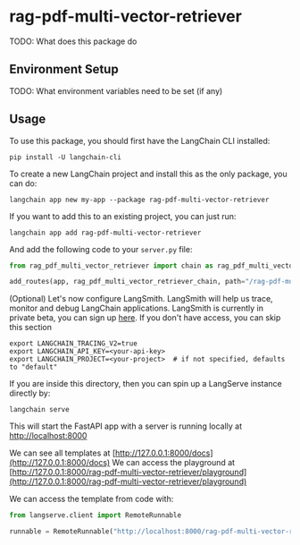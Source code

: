 # rag-pdf-multi-vector-retriever

TODO: What does this package do

## Environment Setup

TODO: What environment variables need to be set (if any)

## Usage

To use this package, you should first have the LangChain CLI installed:

```shell
pip install -U langchain-cli
```

To create a new LangChain project and install this as the only package, you can do:

```shell
langchain app new my-app --package rag-pdf-multi-vector-retriever
```

If you want to add this to an existing project, you can just run:

```shell
langchain app add rag-pdf-multi-vector-retriever
```

And add the following code to your `server.py` file:
```python
from rag_pdf_multi_vector_retriever import chain as rag_pdf_multi_vector_retriever_chain

add_routes(app, rag_pdf_multi_vector_retriever_chain, path="/rag-pdf-multi-vector-retriever")
```

(Optional) Let's now configure LangSmith. 
LangSmith will help us trace, monitor and debug LangChain applications. 
LangSmith is currently in private beta, you can sign up [here](https://smith.langchain.com/). 
If you don't have access, you can skip this section


```shell
export LANGCHAIN_TRACING_V2=true
export LANGCHAIN_API_KEY=<your-api-key>
export LANGCHAIN_PROJECT=<your-project>  # if not specified, defaults to "default"
```

If you are inside this directory, then you can spin up a LangServe instance directly by:

```shell
langchain serve
```

This will start the FastAPI app with a server is running locally at 
[http://localhost:8000](http://localhost:8000)

We can see all templates at [http://127.0.0.1:8000/docs](http://127.0.0.1:8000/docs)
We can access the playground at [http://127.0.0.1:8000/rag-pdf-multi-vector-retriever/playground](http://127.0.0.1:8000/rag-pdf-multi-vector-retriever/playground)  

We can access the template from code with:

```python
from langserve.client import RemoteRunnable

runnable = RemoteRunnable("http://localhost:8000/rag-pdf-multi-vector-retriever")
```